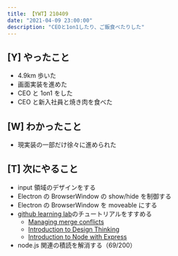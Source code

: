 ```yaml
---
title: 【YWT】210409
date: "2021-04-09 23:00:00"
description: "CEOと1on1したり、ご飯食べたりした"
---
```


## [Y] やったこと

- 4.9km 歩いた
- 画面実装を進めた
- CEO と 1on1 をした
- CEO と新入社員と焼き肉を食べた

## [W] わかったこと

- 現実装の一部だけ徐々に進められた

## [T] 次にやること

- input 領域のデザインをする
- Electron の BrowserWindow の show/hide を制御する
- Electron の BrowserWindow を moveable にする
- [github learning lab](https://lab.github.com/githubtraining)のチュートリアルをすすめる
  - [Managing merge conflicts](https://lab.github.com/githubtraining/managing-merge-conflicts)
  - [Introduction to Design Thinking](https://lab.github.com/githubtraining/introduction-to-design-thinking)
  - [Introduction to Node with Express](https://lab.github.com/everydeveloper/introduction-to-node-with-express)
- node.js 関連の積読を解消する（69/200）

<!-- https://twitter.com/camomile_cafe/status/1380533773532504069?s=20 -->
